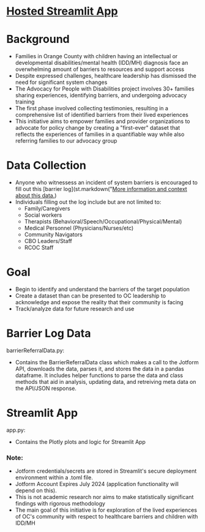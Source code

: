 # [Hosted Streamlit App](https://barrierlogoc.streamlit.app)
# Background
- Families in Orange County with children having an intellectual or developmental disabilities/mental health (IDD/MH) diagnosis face an overwhelming amount of barriers to resources and support access
- Despite expressed challenges, healthcare leadership has dismissed the need for significant system changes
- The Advocacy for People with Disabilities project involves 30+ families sharing experiences, identifying barriers, and undergoing advocacy training
- The first phase involved collecting testimonies, resulting in a comprehensive list of identified barriers from their lived experiences
- This initiative aims to empower families and provider organizations to advocate for policy change by creating a "first-ever" dataset that reflects the experiences of families in
a quantifiable way while also referring families to our advocacy group

# Data Collection
- Anyone who witnessess an incident of system barriers is encouraged to fill out this [barrier log](st.markdown("[More information and context about this data.](https://github.com/jairus-m/barrierLog/blob/master/README.md))
- Individuals filling out the log include but are not limited to:
  - Family/Caregivers
  - Social workers
  - Therapists (Behavioral/Speech/Occupational/Physical/Mental)
  - Medical Personnel (Physicians/Nurses/etc)
  - Community Navigators
  - CBO Leaders/Staff
  - RCOC Staff

# Goal
- Begin to identify and understand the barriers of the target population
- Create a dataset than can be presented to OC leadership to acknowledge and expose the reality that their community is facing
- Track/analyze data for future research and use

# Barrier Log Data
barrierReferralData.py:
- Contains the BarrierReferralData class which makes a call to the Jotform API, downloads the data, parses it, and stores the data in a pandas dataframe. It includes helper functions to parse the data and class methods that aid in analysis, updating data, and retreiving meta data on the API/JSON response.

# Streamlit App
app.py: 
- Contains the Plotly plots and logic for Streamlit App

### Note: 
- Jotform credentials/secrets are stored in Streamlit's secure deployment environment within a .toml file.
- Jotform Account Expires July 2024 (application functionality will depend on this).
- This is not academic research nor aims to make statistically significant findings with rigorous methodology
- The main goal of this initiative is for exploration of the lived experiences of OC's community with respect to healthcare barriers and children with IDD/MH 
